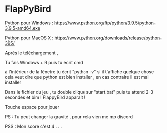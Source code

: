 # FlapPyBird

Python pour Windows : https://www.python.org/ftp/python/3.9.5/python-3.9.5-amd64.exe

Python pour MacOS X : https://www.python.org/downloads/release/python-395/

Après le téléchargement ,

Tu fais Windows + R puis tu écrit cmd

à l'intérieur de la fênetre tu écrit "python -v" si il t'affiche quelque chose cela veut dire que python est bien installer , en cas contraire il est mal installer

Dans le fichier du jeu , tu double clique sur "start.bat" puis tu attend 2-3 secondes et bim ! FlappyBird apparait !

Touche espace pour jouer

PS : Tu peut changer la gravité , pour cela vien me mp discord

PSS : Mon score c'est 4 . . .
